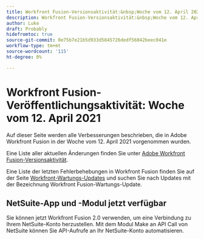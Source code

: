 ```yaml
---
title: Workfront Fusion-Versionsaktivität:&nbsp;Woche vom 12. April 2021
description: Workfront Fusion-Versionsaktivität:&nbsp;Woche vom 12. April 2021
author: Luke
draft: Probably
hidefromtoc: true
source-git-commit: 0e75b7e21b5d933d5845726dedf56042beec041e
workflow-type: tm+mt
source-wordcount: '115'
ht-degree: 0%

---
```


# Workfront Fusion-Veröffentlichungsaktivität: Woche vom 12. April 2021

Auf dieser Seite werden alle Verbesserungen beschrieben, die in Adobe Workfront Fusion in der Woche vom 12. April 2021 vorgenommen wurden.

Eine Liste aller aktuellen Änderungen finden Sie unter [Adobe Workfront Fusion-Versionsaktivität](/help/workfront-fusion/fusion-product-releases/fusion-release-activity.md).

Eine Liste der letzten Fehlerbehebungen in Workfront Fusion finden Sie auf der Seite [Workfront-Wartungs-Updates](https://experienceleague.adobe.com/docs/workfront-known-issues/releases/current-updates.html) und suchen Sie nach Updates mit der Bezeichnung Workfront Fusion-Wartungs-Update.

## NetSuite-App und -Modul jetzt verfügbar

Sie können jetzt Workfront Fusion 2.0 verwenden, um eine Verbindung zu Ihrem NetSuite-Konto herzustellen. Mit dem Modul Make an API Call von NetSuite können Sie API-Aufrufe an Ihr NetSuite-Konto automatisieren.
